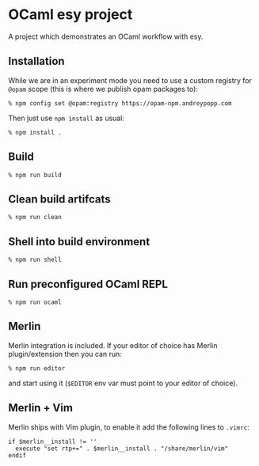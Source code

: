 # OCaml esy project

A project which demonstrates an OCaml workflow with esy.

## Installation

While we are in an experiment mode you need to use a custom registry for `@opam`
scope (this is where we publish opam packages to):

    % npm config set @opam:registry https://opam-npm.andreypopp.com

Then just use `npm install` as usual:

    % npm install .

## Build

    % npm run build

## Clean build artifcats

    % npm run clean

## Shell into build environment

    % npm run shell

## Run preconfigured OCaml REPL

    % npm run ocaml

## Merlin

Merlin integration is included. If your editor of choice has Merlin
plugin/extension then you can run:

    % npm run editor

and start using it (`$EDITOR` env var must point to your editor of choice).

## Merlin + Vim

Merlin ships with Vim plugin, to enable it add the following lines to `.vimrc`:

    if $merlin__install != ''
      execute "set rtp+=" . $merlin__install . "/share/merlin/vim"
    endif
